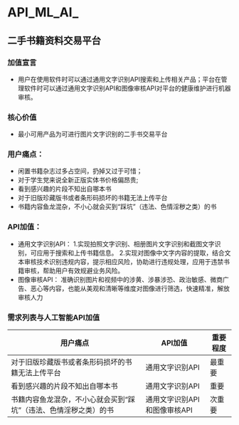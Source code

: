 # API_ML_AI_
## 二手书籍资料交易平台
### 加值宣言
- 用户在使用软件时可以通过通用文字识别API搜索和上传相关产品；平台在管理软件时可以通过通用文字识别API和图像审核API对平台的健康维护进行机器审核。
### 核心价值
- 最小可用产品为可进行图片文字识别的二手书交易平台
### 用户痛点：
- 闲置书籍杂志过多占空间，扔掉又过于可惜；
- 对于学生党来说全新正版实体书价格偏昂贵;
- 看到感兴趣的片段不知出自哪本书
- 对于旧版珍藏版书或者条形码损坏的书籍无法上传平台
- 书籍内容鱼龙混杂，不小心就会买到“踩坑”（违法、色情淫秽之类）的书
### API加值：
- 通用文字识别API：
1.实现拍照文字识别、相册图片文字识别和截图文字识别，可应用于搜索和上传书籍信息。
2.实现对图像中文字内容的提取，结合文本审核技术识别违规内容，提示相应风险，协助进行违规处理，应用于违禁书籍审核，帮助用户有效规避业务风险。
- 图像审核API：
准确识别图片和视频中的涉黄、涉暴涉恐、政治敏感、微商广告、恶心等内容，也能从美观和清晰等维度对图像进行筛选，快速精准，解放审核人力
### 需求列表与人工智能API加值
| 用户痛点 | API加值 | 重要程度 |
| ------ | ------ | ------ |
| 对于旧版珍藏版书或者条形码损坏的书籍无法上传平台| 通用文字识别API | 最重要
| 看到感兴趣的片段不知出自哪本书 | 通用文字识别API | 重要
| 书籍内容鱼龙混杂，不小心就会买到“踩坑”（违法、色情淫秽之类）的书 | 通用文字识别API和图像审核API | 次重要
